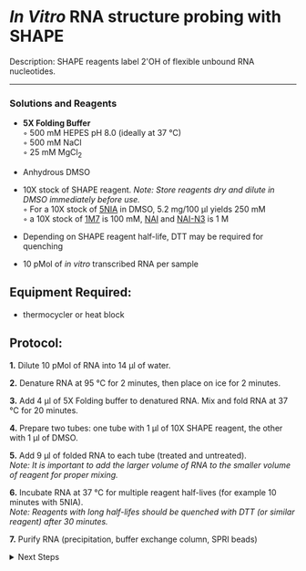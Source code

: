 *In Vitro* RNA structure probing with SHAPE
================================================================================
Description: SHAPE reagents label 2'OH of flexible unbound RNA nucleotides.

--------------------------------------------------------------------------------
  ### Solutions and Reagents ###
    
  * **5X Folding Buffer**  
    ◦ 500 mM HEPES pH 8.0 (ideally at 37 °C)    
    ◦ 500 mM NaCl      
    ◦ 25 mM MgCl<sub>2</sub>    
  
  * Anhydrous DMSO
  
  * 10X stock of SHAPE reagent. _Note: Store reagents dry and dilute in DMSO immediately before use._  
    ◦ For a 10X stock of [5NIA](https://www.sigmaaldrich.com/catalog/product/aldrich/s428396) in DMSO, 5.2 mg/100 µl yields 250 mM  
    ◦ a 10X stock of [1M7](https://www.sigmaaldrich.com/US/en/product/aldrich/908401) is 100 mM, [NAI](https://www.sigmaaldrich.com/catalog/product/mm/03310) and [NAI-N3](https://www.sigmaaldrich.com/catalog/product/aldrich/913812) is 1 M 
  
  * Depending on SHAPE reagent half-life, DTT may be required for quenching
  
  * 10 pMol of *in vitro* transcribed RNA per sample
     
Equipment Required:
--------------------------------------------------------------------------------
  * thermocycler or heat block

Protocol:
--------------------------------------------------------------------------------

**1.** Dilute 10 pMol of RNA into 14 µl of water.

**2.** Denature RNA at 95 °C for 2 minutes, then place on ice for 2 minutes.
 
**3.** Add 4 µl of 5X Folding buffer to denatured RNA. Mix and fold RNA at 37 °C for 20 minutes.

**4.** Prepare two tubes: one tube with 1 µl of 10X SHAPE reagent, the other with 1 µl of DMSO.

**5.** Add 9 µl of folded RNA to each tube (treated and untreated). <br/> _Note: It is important to add the larger volume of RNA to the smaller volume of reagent for proper mixing._

**6.** Incubate RNA at 37 °C for multiple reagent half-lives (for example 10 minutes with 5NIA).<br/>_Note: Reagents with long half-lifes should be quenched with DTT (or similar reagent) after 30 minutes._

**7.** Purify RNA (precipitation, buffer exchange column, SPRI beads)

<!-- The text below creates dropdown lists for links to next steps or hyperlinks -->

<details>
  <summary>Next Steps</summary>

</p> <a href="../Mutational-Profiling/MaP-RT-SSII.md">
MaP with Marathon RT</a>

</p> <a href="../NGS/Second-Strand-Synthesis.md">
Second-Strand Synthesis</a>

</p> <a href="../NGS/Two-Step-PCR-Library.md">
2-step PCR library generation </a>

</details>
